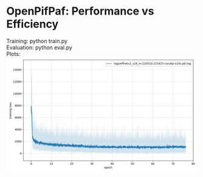 # OpenPifPaf: Performance vs Efficiency<br />
Training: python train.py<br />
Evaluation: python eval.py<br />
Plots:<br />
![alt text](all-images/effnet/0008.jpeg) <br />

